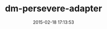 ---
layout: post
title:  "dm-persevere-adapter"
repo:   "yogo/dm-persevere-adapter"
date:   2015-02-18 17:13:53
gemurl: http://github.com/yogo/dm-persevere-adapter
---